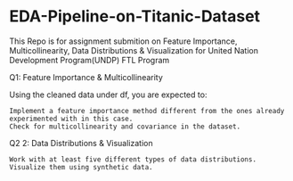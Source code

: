 # EDA-Pipeline-on-Titanic-Dataset
This Repo is for assignment submition on Feature Importance,  Multicollinearity, Data Distributions &amp; Visualization for United Nation Development Program(UNDP) FTL Program


Q1: Feature Importance & Multicollinearity

Using the cleaned data under df, you are expected to:

    Implement a feature importance method different from the ones already experimented with in this case.
    Check for multicollinearity and covariance in the dataset.

Q2 2: Data Distributions & Visualization

    Work with at least five different types of data distributions.
    Visualize them using synthetic data.
